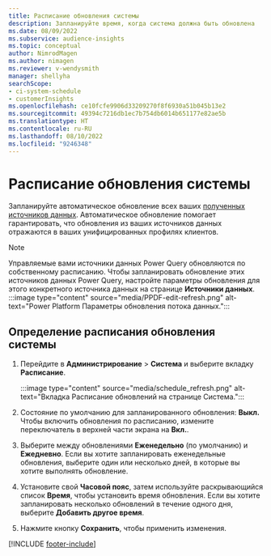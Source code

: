 ```yaml
---
title: Расписание обновления системы
description: Запланируйте время, когда система должна быть обновлена
ms.date: 08/09/2022
ms.subservice: audience-insights
ms.topic: conceptual
author: NimrodMagen
ms.author: nimagen
ms.reviewer: v-wendysmith
manager: shellyha
searchScope:
- ci-system-schedule
- customerInsights
ms.openlocfilehash: ce10fcfe9906d33209270f8f6930a51b045b13e2
ms.sourcegitcommit: 49394c7216db1ec7b754db6014b651177e82ae5b
ms.translationtype: HT
ms.contentlocale: ru-RU
ms.lasthandoff: 08/10/2022
ms.locfileid: "9246348"
---
```

# <a name="schedule-system-refresh"></a>Расписание обновления системы

Запланируйте автоматическое обновление всех ваших [полученных источников данных](data-sources.md). Автоматическое обновление помогает гарантировать, что обновления из ваших источников данных отражаются в ваших унифицированных профилях клиентов.

> [!NOTE]
> Управляемые вами источники данных Power Query обновляются по собственному расписанию. Чтобы запланировать обновление этих источников данных Power Query, настройте параметры обновления для этого конкретного источника данных на странице **Источники данных**.
> :::image type="content" source="media/PPDF-edit-refresh.png" alt-text="Power Platform Параметры обновления потока данных.":::

## <a name="set-system-refresh-schedule"></a>Определение расписания обновления системы

1. Перейдите в **Администрирование** > **Система** и выберите вкладку **Расписание**.

   :::image type="content" source="media/schedule_refresh.png" alt-text="Вкладка Расписание обновлений на странице Система.":::

1. Состояние по умолчанию для запланированного обновления: **Выкл.** Чтобы включить обновления по расписанию, измените переключатель в верхней части экрана на **Вкл.**.

1. Выберите между обновлениями **Еженедельно** (по умолчанию) и **Ежедневно**. Если вы хотите запланировать еженедельные обновления, выберите один или несколько дней, в которые вы хотите выполнять обновление.

1. Установите свой **Часовой пояс**, затем используйте раскрывающийся список **Время**, чтобы установить время обновления. Если вы хотите запланировать несколько обновлений в течение одного дня, выберите **Добавить другое время**.

1. Нажмите кнопку **Сохранить**, чтобы применить изменения.

[!INCLUDE [footer-include](includes/footer-banner.md)]
